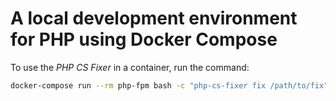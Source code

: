 # A local development environment for PHP using Docker Compose

To use the *PHP CS Fixer* in a container, run the command:

```sh
docker-compose run --rm php-fpm bash -c "php-cs-fixer fix /path/to/fix"
```
